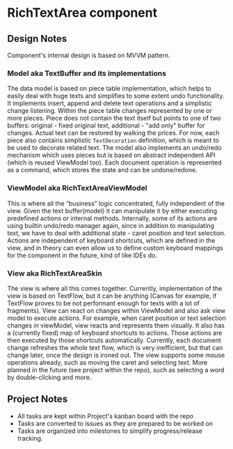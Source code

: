 # RichTextArea component

## Design Notes

Component's internal design is based on MVVM pattern.

### Model aka TextBuffer and its implementations

The data model  is based on piece table implementation, which helps to easily deal 
with huge texts and simplifies to some extent undo functionality. It implements insert, 
append and delete text operations and a simplistic change listening. Within the piece table 
changes represented by one or more pieces. Piece does not contain the text itself but points 
to one of two buffers: original - fixed original text, additional - "add only" buffer for changes. 
Actual text can be restored by walking the prices. For now, each piece also contains simplistic 
`TextDecoration` definition, which is meant to be used to decorate related text. The model also 
implements an undo/redo mechanism which uses pieces but is based on abstract independent API 
(which is reused ViewModel too). Each document operation is represented as a command, which stores 
the state and can be undone/redone.

### ViewModel aka RichTextAreaViewModel

This is where all the “business” logic concentrated, fully independent of the view. Given the text 
buffer(model) it can manipulate it by either executing predefined actions or internal methods. 
Internally, some of its actions are using builtin undo/redo manager again, since in addition 
to manipulating text, we have to deal with additional state - caret position and text selection. 
Actions are independent of keyboard shortcuts, which are defined in the view, and in theory 
can even allow us to define custom keyboard mappings for the component in the future, kind of like IDEs do.

### View aka RichTextAreaSkin

The view is where all this comes together. Currently, implementation of the view is based on TextFlow, 
but it can be anything (Canvas for example, if TextFlow proves to be not performant enough for texts 
with a lot of  fragments). View can react on changes within ViewModel and also ask view model to execute actions.
For example, when caret position or text selection changes in viewModel, view reacts and represents them visually.
It also has a (currently fixed) map of keyboard shortcuts to actions. Those actions are then executed by those shortcuts 
automatically. Currently, each document change refreshes the whole text flow, which is very inefficient, 
but that can change later, once the design is ironed out. The view supports some mouse operations already, 
such as moving the caret and selecting text. More planned in the future (see project within the repo), such as selecting
a word by double-clicking and more.


## Project Notes

- All tasks are kept within Project's kanban board with the repo
- Tasks are converted to issues as they are prepared to be worked on
- Tasks are organized into milestones to simplify progress/release tracking.




